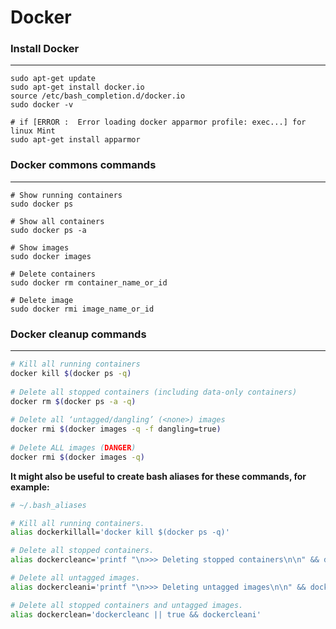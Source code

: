 # Docker 

### Install Docker
___

    sudo apt-get update
    sudo apt-get install docker.io
    source /etc/bash_completion.d/docker.io
    sudo docker -v

    # if [ERROR :  Error loading docker apparmor profile: exec...] for linux Mint
    sudo apt-get install apparmor
    

### Docker commons commands
___

    # Show running containers
    sudo docker ps
    
    # Show all containers
    sudo docker ps -a
    
    # Show images
    sudo docker images    
    
    # Delete containers
    sudo docker rm container_name_or_id

    # Delete image
    sudo docker rmi image_name_or_id
    

### Docker cleanup commands
___

```bash
# Kill all running containers
docker kill $(docker ps -q)
    
# Delete all stopped containers (including data-only containers)
docker rm $(docker ps -a -q)
    
# Delete all ‘untagged/dangling’ (<none>) images
docker rmi $(docker images -q -f dangling=true)
    
# Delete ALL images (DANGER)
docker rmi $(docker images -q)
 ```   

__It might also be useful to create bash aliases for these commands, for example:__

```bash
# ~/.bash_aliases

# Kill all running containers.
alias dockerkillall='docker kill $(docker ps -q)'

# Delete all stopped containers.
alias dockercleanc='printf "\n>>> Deleting stopped containers\n\n" && docker rm $(docker ps -a -q)'

# Delete all untagged images.
alias dockercleani='printf "\n>>> Deleting untagged images\n\n" && docker rmi $(docker images -q -f dangling=true)'

# Delete all stopped containers and untagged images.
alias dockerclean='dockercleanc || true && dockercleani'
```
